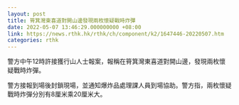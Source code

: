 ```yaml
---
layout: post
title: 筲箕灣東喜道對開山邊發現兩枚懷疑戰時炸彈
date: 2022-05-07 13:46:29.000000000 +08:00
link: https://news.rthk.hk/rthk/ch/component/k2/1647446-20220507.htm
categories: rthk
---
```


警方中午12時許接獲行山人士報案，報稱在筲箕灣東喜道對開山邊，發現兩枚懷疑戰時炸彈。

警方接報到場後封鎖現場，並通知爆炸品處理課人員到場協助。警方指，兩枚懷疑戰時炸彈分別有8厘米乘20厘米大。
